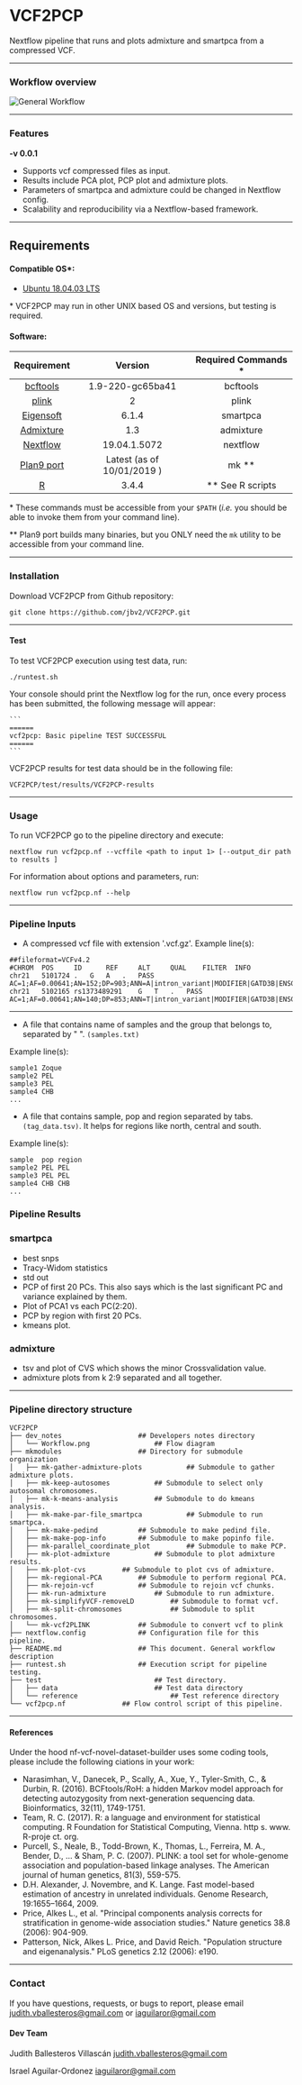 # VCF2PCP

Nextflow pipeline that runs and plots admixture and smartpca from a compressed VCF.

---

### Workflow overview
![General Workflow](dev_notes/Workflow.png)

---


### Features
  **-v 0.0.1**

* Supports vcf compressed files as input.
* Results include PCA plot, PCP plot and admixture plots.
* Parameters of smartpca and admixture could be changed in Nextflow config.
* Scalability and reproducibility via a Nextflow-based framework.


---
## Requirements
#### Compatible OS*:
* [Ubuntu 18.04.03 LTS](http://releases.ubuntu.com/18.04/)

\* VCF2PCP may run in other UNIX based OS and versions, but testing is required.

#### Software:
| Requirement | Version  | Required Commands * |
|:---------:|:--------:|:-------------------:|
| [bcftools](https://samtools.github.io/bcftools/) | 1.9-220-gc65ba41 | bcftools |
| [plink](https://www.cog-genomics.org/plink/2.0/) | 2 | plink |
| [Eigensoft](https://data.broadinstitute.org/alkesgroup/EIGENSOFT/) | 6.1.4 | smartpca |
| [Admixture](http://software.genetics.ucla.edu/admixture/) | 1.3 | admixture |
| [Nextflow](https://www.nextflow.io/docs/latest/getstarted.html) | 19.04.1.5072 | nextflow |
| [Plan9 port](https://github.com/9fans/plan9port) | Latest (as of 10/01/2019 ) | mk \** |
| [R](https://www.r-project.org/) | 3.4.4 | ** See R scripts |

\* These commands must be accessible from your `$PATH` (*i.e.* you should be able to invoke them from your command line).  

\** Plan9 port builds many binaries, but you ONLY need the `mk` utility to be accessible from your command line.


---

### Installation
Download VCF2PCP from Github repository:  
```
git clone https://github.com/jbv2/VCF2PCP.git
```

---

#### Test
To test VCF2PCP execution using test data, run:
```
./runtest.sh
```
   Your console should print the Nextflow log for the run, once every process has been submitted, the following message will appear:
   
    ```
    ======
    vcf2pcp: Basic pipeline TEST SUCCESSFUL
    ======
    ```
    
VCF2PCP results for test data should be in the following file:
```
VCF2PCP/test/results/VCF2PCP-results
```

---

### Usage
To run VCF2PCP go to the pipeline directory and execute:
```
nextflow run vcf2pcp.nf --vcffile <path to input 1> [--output_dir path to results ]
```

For information about options and parameters, run:
```
nextflow run vcf2pcp.nf --help
```

---

### Pipeline Inputs
* A compressed vcf file with extension '.vcf.gz'.
Example line(s):
```
##fileformat=VCFv4.2
#CHROM  POS     ID      REF     ALT     QUAL    FILTER  INFO
chr21	5101724	.	G	A	.	PASS	AC=1;AF=0.00641;AN=152;DP=903;ANN=A|intron_variant|MODIFIER|GATD3B|ENSG00000280071|Transcript|ENST00000624810.3|protein_coding||4/5|ENST00000624810.3:c.357+19987C>T|||||||||-1|cds_start_NF&cds_end_NF|SNV|HGNC|HGNC:53816||5|||ENSP00000485439||A0A096LP73|UPI0004F23660|||||||chr21:g.5101724G>A||||||||||||||||||||||||||||2.079|0.034663||||||||||||||||||||||||||||||||||||||||||||||||||||||||||||||||||||||||||||||||
chr21	5102165	rs1373489291	G	T	.	PASS	AC=1;AF=0.00641;AN=140;DP=853;ANN=T|intron_variant|MODIFIER|GATD3B|ENSG00000280071|Transcript|ENST00000624810.3|protein_coding||4/5|ENST00000624810.3:c.357+19546C>A|||||||rs1373489291||-1|cds_start_NF&cds_end_NF|SNV|HGNC|HGNC:53816||5|||ENSP00000485439||A0A096LP73|UPI0004F23660|||||||chr21:g.5102165G>T||||||||||||||||||||||||||||5.009|0.275409||||||||||||||||||||||||||||||||||||||||||||||||||||||||||||||||||||||||||||||||
```

---

* A file that contains name of samples and the group that belongs to, separated by " ". `(samples.txt)`

Example line(s):
```
sample1 Zoque
sample2 PEL
sample3 PEL
sample4 CHB
...
```

* A file that contains sample, pop and region separated by tabs. `(tag_data.tsv)`. It helps for regions like north, central and south.

Example line(s):
```
sample  pop region
sample2 PEL PEL
sample3 PEL PEL
sample4 CHB CHB
...
```


### Pipeline Results

### smartpca
 * best snps
 * Tracy-Widom statistics
 * std out
 * PCP of first 20 PCs. This also says which is the last significant PC and variance explained by them.
 * Plot of PCA1 vs each PC(2:20).
 * PCP by region with first 20 PCs.
 * kmeans plot.

### admixture
* tsv and plot of CVS which shows the minor Crossvalidation value.
* admixture plots from k 2:9 separated and all together.

---

### Pipeline directory structure
````
VCF2PCP
├── dev_notes					## Developers notes directory
│   └── Workflow.png				## Flow diagram
├── mkmodules					## Directory for submodule organization
│   ├── mk-gather-admixture-plots			## Submodule to gather admixture plots.
│   ├── mk-keep-autosomes			## Submodule to select only autosomal chromosomes.
│   ├── mk-k-means-analysis			## Submodule to do kmeans analysis.
│   ├── mk-make-par-file_smartpca			## Submodule to run smartpca.
│   ├── mk-make-pedind			## Submodule to make pedind file.
│   ├── mk-make-pop-info 		## Submodule to make popinfo file.
│   ├── mk-parallel_coordinate_plot			## Submodule to make PCP.
│   ├── mk-plot-admixture			## Submodule to plot admixture results.
│   ├── mk-plot-cvs			## Submodule to plot cvs of admixture.
│   ├── mk-regional-PCA			## Submodule to perform regional PCA.
│   ├── mk-rejoin-vcf			## Submodule to rejoin vcf chunks.
│   ├── mk-run-admixture			## Submodule to run admixture.
│   ├── mk-simplifyVCF-removeLD			## Submodule to format vcf.
│   ├── mk-split-chromosomes 			## Submodule to split chromosomes.
│   └── mk-vcf2PLINK			## Submodule to convert vcf to plink
├── nextflow.config				## Configuration file for this pipeline.
├── README.md					## This document. General workflow description
├── runtest.sh					## Execution script for pipeline testing.
├── test							## Test directory.
│   ├── data						## Test data directory
│   └── reference						## Test reference directory
└── vcf2pcp.nf				## Flow control script of this pipeline.
````

---

#### References
Under the hood nf-vcf-novel-dataset-builder uses some coding tools, please include the following ciations in your work:

* Narasimhan, V., Danecek, P., Scally, A., Xue, Y., Tyler-Smith, C., & Durbin, R. (2016). BCFtools/RoH: a hidden Markov model approach for detecting autozygosity from next-generation sequencing data. Bioinformatics, 32(11), 1749-1751.
* Team, R. C. (2017). R: a language and environment for statistical computing. R Foundation for Statistical Computing, Vienna. http s. www. R-proje ct. org.
* Purcell, S., Neale, B., Todd-Brown, K., Thomas, L., Ferreira, M. A., Bender, D., ... & Sham, P. C. (2007). PLINK: a tool set for whole-genome association and population-based linkage analyses. The American journal of human genetics, 81(3), 559-575.
* D.H. Alexander, J. Novembre, and K. Lange. Fast model-based estimation of ancestry in unrelated individuals. Genome Research, 19:1655–1664, 2009.
* Price, Alkes L., et al. "Principal components analysis corrects for stratification in genome-wide association studies." Nature genetics 38.8 (2006): 904-909.
* Patterson, Nick, Alkes L. Price, and David Reich. "Population structure and eigenanalysis." PLoS genetics 2.12 (2006): e190.
---

### Contact
If you have questions, requests, or bugs to report, please email
<judith.vballesteros@gmail.com> or <iaguilaror@gmail.com>

#### Dev Team

Judith Ballesteros Villascán <judith.vballesteros@gmail.com>

Israel Aguilar-Ordonez <iaguilaror@gmail.com>
   